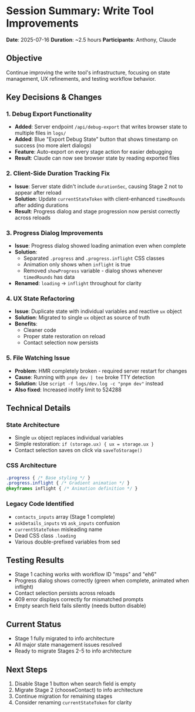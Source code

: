 # Session Summary: Write Tool Improvements

**Date**: 2025-07-16
**Duration**: ~2.5 hours
**Participants**: Anthony, Claude

## Objective
Continue improving the write tool's infrastructure, focusing on state management, UX refinements, and testing workflow behavior.

## Key Decisions & Changes

### 1. Debug Export Functionality
- **Added**: Server endpoint `/api/debug-export` that writes browser state to multiple files in `logs/`
- **Added**: Blue "Export Debug State" button that shows timestamp on success (no more alert dialogs)
- **Feature**: Auto-export on every stage action for easier debugging
- **Result**: Claude can now see browser state by reading exported files

### 2. Client-Side Duration Tracking Fix
- **Issue**: Server state didn't include `durationSec`, causing Stage 2 not to appear after reload
- **Solution**: Update `currentStateToken` with client-enhanced `timedRounds` after adding durations
- **Result**: Progress dialog and stage progression now persist correctly across reloads

### 3. Progress Dialog Improvements
- **Issue**: Progress dialog showed loading animation even when complete
- **Solution**: 
  - Separated `.progress` and `.progress.inflight` CSS classes
  - Animation only shows when `inflight` is true
  - Removed `showProgress` variable - dialog shows whenever `timedRounds` has data
- **Renamed**: `loading` → `inflight` throughout for clarity

### 4. UX State Refactoring
- **Issue**: Duplicate state with individual variables and reactive `ux` object
- **Solution**: Migrated to single `ux` object as source of truth
- **Benefits**: 
  - Cleaner code
  - Proper state restoration on reload
  - Contact selection now persists

### 5. File Watching Issue
- **Problem**: HMR completely broken - required server restart for changes
- **Cause**: Running with `pnpm dev | tee` broke TTY detection
- **Solution**: Use `script -f logs/dev.log -c "pnpm dev"` instead
- **Also fixed**: Increased inotify limit to 524288

## Technical Details

### State Architecture
- Single `ux` object replaces individual variables
- Simple restoration: `if (storage.ux) { ux = storage.ux }`
- Contact selection saves on click via `saveToStorage()`

### CSS Architecture
```css
.progress { /* Base styling */ }
.progress.inflight { /* Gradient animation */ }
@keyframes inflight { /* Animation definition */ }
```

### Legacy Code Identified
- `contacts_inputs` array (Stage 1 complete)
- `askDetails_inputs` vs `ask_inputs` confusion
- `currentStateToken` misleading name
- Dead CSS class `.loading`
- Various double-prefixed variables from sed

## Testing Results
- Stage 1 caching works with workflow ID "msps" and "eh6"
- Progress dialog shows correctly (green when complete, animated when inflight)
- Contact selection persists across reloads
- 409 error displays correctly for mismatched prompts
- Empty search field fails silently (needs button disable)

## Current Status
- Stage 1 fully migrated to info architecture
- All major state management issues resolved
- Ready to migrate Stages 2-5 to info architecture

## Next Steps
1. Disable Stage 1 button when search field is empty
2. Migrate Stage 2 (chooseContact) to info architecture
3. Continue migration for remaining stages
4. Consider renaming `currentStateToken` for clarity